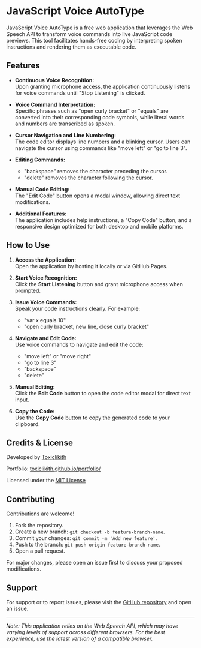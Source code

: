 # JavaScript Voice AutoType

JavaScript Voice AutoType is a free web application that leverages the Web Speech API to transform voice commands into live JavaScript code previews. This tool facilitates hands-free coding by interpreting spoken instructions and rendering them as executable code.

## Features

- **Continuous Voice Recognition:**  
  Upon granting microphone access, the application continuously listens for voice commands until "Stop Listening" is clicked.

- **Voice Command Interpretation:**  
  Specific phrases such as "open curly bracket" or "equals" are converted into their corresponding code symbols, while literal words and numbers are transcribed as spoken.

- **Cursor Navigation and Line Numbering:**  
  The code editor displays line numbers and a blinking cursor. Users can navigate the cursor using commands like "move left" or "go to line 3".

- **Editing Commands:**  
  - "backspace" removes the character preceding the cursor.  
  - "delete" removes the character following the cursor.  

- **Manual Code Editing:**  
  The "Edit Code" button opens a modal window, allowing direct text modifications.

- **Additional Features:**  
  The application includes help instructions, a "Copy Code" button, and a responsive design optimized for both desktop and mobile platforms.

## How to Use

1. **Access the Application:**  
   Open the application by hosting it locally or via GitHub Pages.

2. **Start Voice Recognition:**  
   Click the **Start Listening** button and grant microphone access when prompted.

3. **Issue Voice Commands:**  
   Speak your code instructions clearly. For example:
   - "var x equals 10"
   - "open curly bracket, new line, close curly bracket"

4. **Navigate and Edit Code:**  
   Use voice commands to navigate and edit the code:
   - "move left" or "move right"
   - "go to line 3"
   - "backspace"
   - "delete"

5. **Manual Editing:**  
   Click the **Edit Code** button to open the code editor modal for direct text input.

6. **Copy the Code:**  
   Use the **Copy Code** button to copy the generated code to your clipboard.

## Credits & License

Developed by [Toxiclikith](https://github.com/Toxiclikith)

Portfolio: [toxiclikith.github.io/portfolio/](https://toxiclikith.github.io/portfolio/)

Licensed under the [MIT License](https://opensource.org/licenses/MIT)

## Contributing

Contributions are welcome!

1. Fork the repository.
2. Create a new branch: `git checkout -b feature-branch-name`.
3. Commit your changes: `git commit -m 'Add new feature'`.
4. Push to the branch: `git push origin feature-branch-name`.
5. Open a pull request.

For major changes, please open an issue first to discuss your proposed modifications.

## Support

For support or to report issues, please visit the [GitHub repository](https://github.com/Toxiclikith/js-auto-type) and open an issue.

---

*Note: This application relies on the Web Speech API, which may have varying levels of support across different browsers. For the best experience, use the latest version of a compatible browser.*

